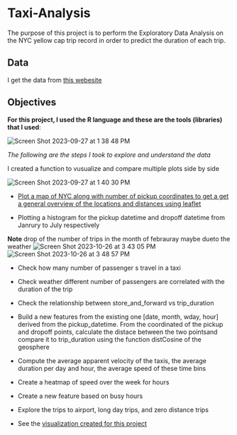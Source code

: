 # Taxi-Analysis

The purpose of this project is to perform the Exploratory Data Analysis on the NYC yellow cap trip record in order to predict the duration of each trip. 

## Data
I get the data from [this webesite](https://www.kaggle.com/competitions/nyc-taxi-trip-duration/data) 

## Objectives
**For this project, I used the R language and these are the tools (libraries) that I used**:

![Screen Shot 2023-09-27 at 1 38 48 PM](https://github.com/dilqvl62/Taxi-Analysis_EDA/assets/107519883/8efc502f-fd72-434e-9e14-d86bc17302e7)

*The following are the steps I took to explore and understand the data* 

I created a function to vusualize and compare multiple plots side by side

![Screen Shot 2023-09-27 at 1 40 30 PM](https://github.com/dilqvl62/Taxi-Analysis_EDA/assets/107519883/4b705e02-3153-4b3d-bffc-920ac435635c)
  
* [Plot a map of NYC along with number of pickup coordinates to get a get a general overview of the locations and distances using leaflet](https://github.com/dilqvl62/Taxi-Analysis_EDA/blob/main/figures/pickups_map.png)

* Plotting a histogram for the pickup datetime and dropoff datetime from Janrury to July respectively

**Note** drop of the number of trips in the month of febrauray maybe dueto the weather 
![Screen Shot 2023-10-26 at 3 43 05 PM](https://github.com/dilqvl62/Taxi-Analysis_EDA/assets/107519883/07842c5b-1032-46eb-b1eb-f0dce54903e0)
![Screen Shot 2023-10-26 at 3 48 57 PM](https://github.com/dilqvl62/Taxi-Analysis_EDA/assets/107519883/d1a526e2-c7be-4754-8077-6d1b0ae96d3f)


* Check how many number of passenger s travel in a taxi
* Check weather different number of passengers are correlated with the duration of the trip
* Check the relationship between store_and_forward vs trip_duration
* Build a new features from the existing one [date, month, wday, hour] derived from the pickup_datetime. From the coordinated of the pickup and dropoff points, 
calculate the distace between the two pointsand compare it to trip_duration using the function distCosine of the geosphere
* Compute the average apparent velocity of the taxis, the average duration per day and hour, the average speed of these time bins
* Create a heatmap of speed over the week for hours
* Create a new feature based on busy hours
* Explore the trips to airport, long day trips, and zero distance trips




* See the [visualization created for this project](figures)
